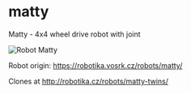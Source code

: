 # matty
Matty - 4x4 wheel drive robot with joint

![Robot Matty](http://robotika.cz/robots/matty-twins/matty-m1_t.jpg)

Robot origin:
https://robotika.vosrk.cz/robots/matty/

Clones at
http://robotika.cz/robots/matty-twins/